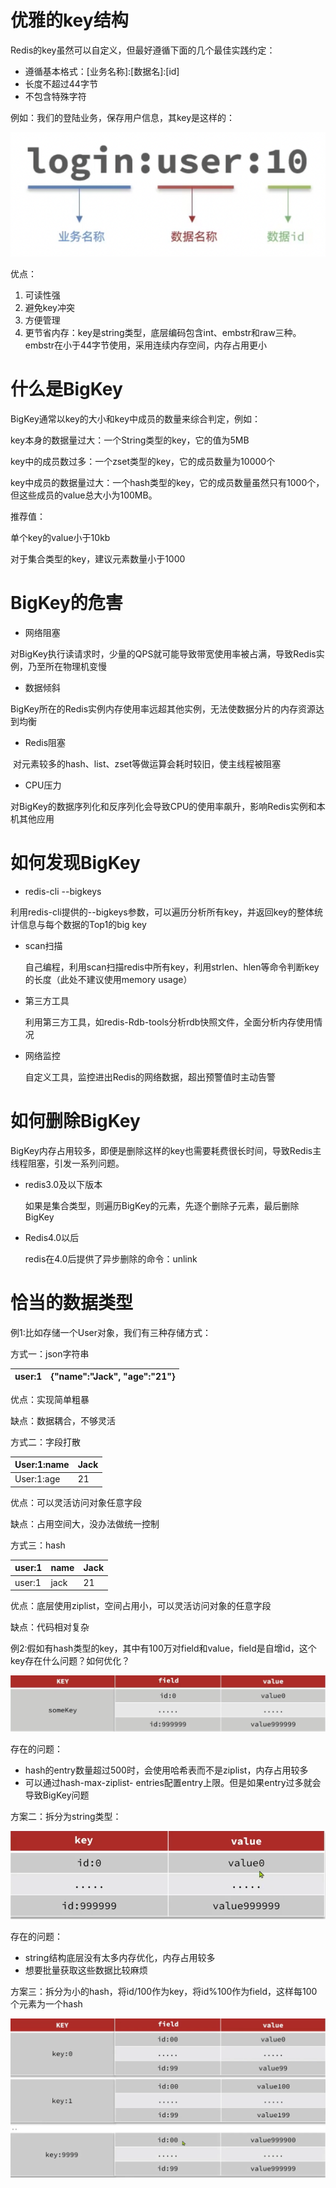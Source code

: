 # 优雅的key结构

Redis的key虽然可以自定义，但最好遵循下面的几个最佳实践约定：

- 遵循基本格式：[业务名称]:[数据名]:[id]
- 长度不超过44字节
- 不包含特殊字符

例如：我们的登陆业务，保存用户信息，其key是这样的：

![](./assets/key-design.png)

优点：

1. 可读性强
2. 避免key冲突
3. 方便管理
4. 更节省内存：key是string类型，底层编码包含int、embstr和raw三种。embstr在小于44字节使用，采用连续内存空间，内存占用更小

# 什么是BigKey

BigKey通常以key的大小和key中成员的数量来综合判定，例如：

key本身的数据量过大：一个String类型的key，它的值为5MB

key中的成员数过多：一个zset类型的key，它的成员数量为10000个

key中成员的数据量过大：一个hash类型的key，它的成员数量虽然只有1000个，但这些成员的value总大小为100MB。

推荐值：

单个key的value小于10kb

对于集合类型的key，建议元素数量小于1000

# BigKey的危害

- 网络阻塞

​		对BigKey执行读请求时，少量的QPS就可能导致带宽使用率被占满，导致Redis实例，乃至所在物理机变慢

- 数据倾斜

​	    BigKey所在的Redis实例内存使用率远超其他实例，无法使数据分片的内存资源达到均衡

- Redis阻塞

​	    对元素较多的hash、list、zset等做运算会耗时较旧，使主线程被阻塞

- CPU压力

​	    对BigKey的数据序列化和反序列化会导致CPU的使用率飙升，影响Redis实例和本机其他应用

# 如何发现BigKey

- redis-cli --bigkeys

​		利用redis-cli提供的--bigkeys参数，可以遍历分析所有key，并返回key的整体统计信息与每个数据的Top1的big key

- scan扫描

  自己编程，利用scan扫描redis中所有key，利用strlen、hlen等命令判断key的长度（此处不建议使用memory usage）

- 第三方工具
  
    利用第三方工具，如redis-Rdb-tools分析rdb快照文件，全面分析内存使用情况

- 网络监控

    自定义工具，监控进出Redis的网络数据，超出预警值时主动告警

# 如何删除BigKey

BigKey内存占用较多，即便是删除这样的key也需要耗费很长时间，导致Redis主线程阻塞，引发一系列问题。

- redis3.0及以下版本

  如果是集合类型，则遍历BigKey的元素，先逐个删除子元素，最后删除BigKey

- Redis4.0以后

  redis在4.0后提供了异步删除的命令：unlink

  

# 恰当的数据类型

例1:比如存储一个User对象，我们有三种存储方式：

方式一：json字符串

| user:1 | {"name":"Jack", "age":"21"} |
| ------ | --------------------------- |

优点：实现简单粗暴

缺点：数据耦合，不够灵活

方式二：字段打散

| User:1:name | Jack |
| ----------- | ---- |
| User:1:age  | 21   |

优点：可以灵活访问对象任意字段

缺点：占用空间大，没办法做统一控制

方式三：hash

|   user:1   |   name   |   Jack   |
|   ----     | ----     | ----     |
|   user:1   |  jack    |   21     |

优点：底层使用ziplist，空间占用小，可以灵活访问对象的任意字段

缺点：代码相对复杂

例2:假如有hash类型的key，其中有100万对field和value，field是自增id，这个key存在什么问题？如何优化？

![](./assets/li2-type.png)

存在的问题：

- hash的entry数量超过500时，会使用哈希表而不是ziplist，内存占用较多
- 可以通过hash-max-ziplist- entries配置entry上限。但是如果entry过多就会导致BigKey问题

方案二：拆分为string类型：

![](./assets/li2-type-2.png)

存在的问题：

- string结构底层没有太多内存优化，内存占用较多
- 想要批量获取这些数据比较麻烦

 方案三：拆分为小的hash，将id/100作为key，将id%100作为field，这样每100个元素为一个hash

![](./assets/li-2-3.png)

